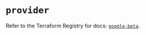 # `provider`

Refer to the Terraform Registry for docs: [`google-beta`](https://registry.terraform.io/providers/hashicorp/google-beta/6.6.0/docs).
